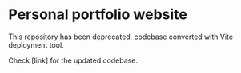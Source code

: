 # Personal portfolio website

This repository has been deprecated, codebase converted with Vite deployment tool.

Check [link] for the updated codebase.
